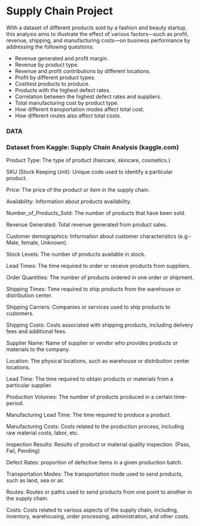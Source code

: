 # Supply Chain Project 

 
With a dataset of different products sold by a fashion and beauty startup, this analysis aims to illustrate the effect of various factors—such as profit, revenue, shipping, and manufacturing costs—on business performance by addressing the following questions: 

 
- Revenue generated and profit margin. 
- Revenue by product type. 
- Revenue and profit contributions by different locations. 
- Profit by different product types. 
- Costliest products to produce. 
- Products with the highest defect rates. 
- Correlation between the highest defect rates and suppliers. 
- Total manufacturing cost by product type. 
- How different transportation modes affect total cost. 
- How different routes also affect total costs. 

 



### DATA 

### Dataset from Kaggle: Supply Chain Analysis (kaggle.com) 


Product Type: The type of product  (haircare, skincare, cosmetics.) 

SKU (Stock Keeping Unit): Unique code used to identify a particular product. 

Price: The price of the product or item in the supply chain. 

Availability: Information about products availability. 

Number_of_Products_Sold: The number of products that have been sold. 

Revenue Generated: Total revenue generated from product sales. 

Customer demographics: Information about customer characteristics (e.g:- Male, female, Unknown). 

Stock Levels: The number of products available in stock. 

Lead Times: The time required to order or receive products from suppliers. 

Order Quantities: The number of products ordered in one order or shipment. 

Shipping Times: Time required to ship products from the warehouse or distribution center. 

Shipping Carriers: Companies or services used to ship products to customers. 

Shipping Costs: Costs associated with shipping products, including delivery fees and additional fees. 

Supplier Name: Name of supplier or vendor who provides products or materials to the company. 

Location: The physical locations, such as warehouse or distribution center locations. 

Lead Time: The time required to obtain products or materials from a particular supplier. 

Production Volumes: The number of products produced in a certain time-period. 

Manufacturing Lead Time: The time required to produce a product. 

Manufacturing Costs: Costs related to the production process, including raw material costs, labor, etc. 

Inspection Results: Results of product or material quality inspection. (Pass, Fail, Pending) 

Defect Rates: proportion of defective items in a given  production batch. 

Transportation Modes: The transportation mode used to send products, such as land, sea or air. 

Routes: Routes or paths used to send products from one point to another in the supply chain. 

Costs: Costs related to various aspects of the supply chain, including, inventory, warehousing, order processing, administration, and other costs. 
